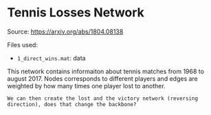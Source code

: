 # Tennis Losses Network

Source: <https://arxiv.org/abs/1804.08138>

Files used:
- `1_direct_wins.mat`: data


This network contains informaiton about tennis matches from 1968 to august 2017. Nodes corresponds to different players and edges are weighted by how many times one player lost to another.

```{toggle}
We can then create the lost and the victory network (reversing direction), does that change the backbone?
```


